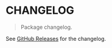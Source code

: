 # CHANGELOG

> Package changelog.

See [GitHub Releases](https://github.com/stdlib-js/blas-ext-base-gnansumkbn/releases) for the changelog.